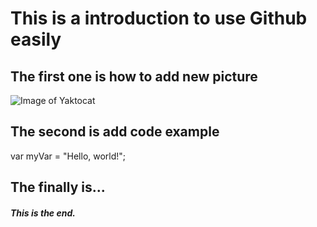 # This is a introduction to use Github easily
## The first one is how to add new picture
![Image of Yaktocat](https://octodex.github.com/images/yaktocat.png)
## The second is add code example
var myVar = "Hello, world!";

## The finally is...
##### This is the end.



